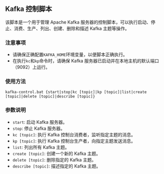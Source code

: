 ## Kafka 控制脚本

该脚本是一个用于管理 Apache Kafka 服务器的控制脚本，可以执行启动、停止、消费、生产、列出、创建、删除和描述 Kafka 主题等操作。

### 注意事项

- 请确保正确配置`KAFKA_HOME`环境变量，以便脚本正确执行。
- 在执行`kc`和`kp`命令时，请确保 Kafka 服务器已启动并在本地主机的默认端口（9092）上运行。

### 使用方法

```
kafka-control.bat {start|stop|kc [topic]|kp [topic]|list|create [topic]|delete [topic]|describe [topic]}
```

### 参数说明

- `start`: 启动 Kafka 服务器。
- `stop`: 停止 Kafka 服务器。
- `kc [topic]`: 执行 Kafka 控制台消费者，监听指定主题的消息。
- `kp [topic]`: 执行 Kafka 控制台生产者，向指定主题发送消息。
- `list`: 列出所有 Kafka 主题。
- `create [topic]`: 创建一个新的 Kafka 主题。
- `delete [topic]`: 删除指定的 Kafka 主题。
- `describe [topic]`: 描述指定的 Kafka 主题。